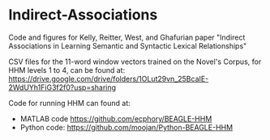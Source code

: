 # Indirect-Associations
Code and figures for Kelly, Reitter, West, and Ghafurian paper "Indirect Associations in Learning Semantic and Syntactic Lexical Relationships"

CSV files for the 11-word window vectors trained on the Novel's Corpus, for HHM levels 1 to 4, can be found at:
<https://drive.google.com/drive/folders/1OLut29vn_25BcaIE-2WdUYh1FiG3f2f0?usp=sharing>

Code for running HHM can found at: 
- MATLAB code <https://github.com/ecphory/BEAGLE-HHM> 
- Python code: <https://github.com/moojan/Python-BEAGLE-HHM>
